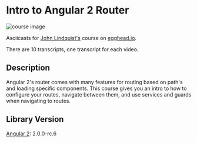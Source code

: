 # Intro to Angular 2 Router

![course image](https://d2eip9sf3oo6c2.cloudfront.net/series/covers/000/000/063/full/EGH_A2_Router-cover.png?1473527151)

Asciicasts for [John Lindquist's](https://github.com/johnlindquist) course on [egghead.io](https://egghead.io/courses/intro-to-angular-2-router).

There are 10 transcripts, one transcript for each video.

## Description
Angular 2's router comes with many features for routing based on path's and loading specific components. This course gives you an intro to how to configure your routes, navigate between them, and use services and guards when navigating to routes.
## Library Version
[Angular 2](https://github.com/angular/angular/blob/master/CHANGELOG.md): 2.0.0-rc.6